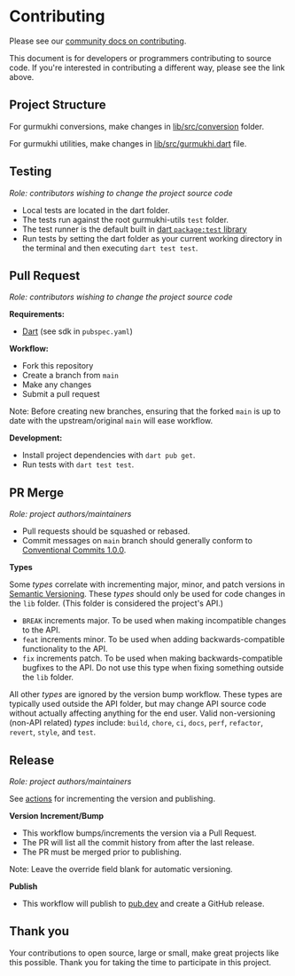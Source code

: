 # Contributing

Please see our [community docs on contributing](https://shabados.com/docs/community/contributing).

This document is for developers or programmers contributing to source code. If you're interested in contributing a different way, please see the link above.

## Project Structure

For gurmukhi conversions, make changes in [lib/src/conversion](lib/src/conversion) folder.

For gurmukhi utilities, make changes in [lib/src/gurmukhi.dart](lib/src/gurmukhi.dart) file.

## Testing

_Role: contributors wishing to change the project source code_

- Local tests are located in the dart folder.
- The tests run against the root gurmukhi-utils `test` folder.
- The test runner is the default built in [dart `package:test` library](https://pub.dev/packages/test)
- Run tests by setting the dart folder as your current working directory in the terminal and then executing `dart test test`.

## Pull Request

_Role: contributors wishing to change the project source code_

**Requirements:**

- [Dart](https://dart.dev/get-dart#install) (see sdk in `pubspec.yaml`)

**Workflow:**

- Fork this repository
- Create a branch from `main`
- Make any changes
- Submit a pull request

Note: Before creating new branches, ensuring that the forked `main` is up to date with the upstream/original `main` will ease workflow.

**Development:**

- Install project dependencies with `dart pub get`.
- Run tests with `dart test test`.

## PR Merge

_Role: project authors/maintainers_

- Pull requests should be squashed or rebased.
- Commit messages on `main` branch should generally conform to [Conventional Commits 1.0.0](https://www.conventionalcommits.org/en/v1.0.0/).

**Types**

Some _types_ correlate with incrementing major, minor, and patch versions in [Semantic Versioning](https://semver.org/). These _types_ should only be used for code changes in the `lib` folder. (This folder is considered the project's API.)

- `BREAK` increments major. To be used when making incompatible changes to the API.
- `feat` increments minor. To be used when adding backwards-compatible functionality to the API.
- `fix` increments patch. To be used when making backwards-compatible bugfixes to the API. Do not use this type when fixing something outside the `lib` folder.

All other _types_ are ignored by the version bump workflow. These types are typically used outside the API folder, but may change API source code without actually affecting anything for the end user. Valid non-versioning (non-API related) _types_ include: `build`, `chore`, `ci`, `docs`, `perf`, `refactor`, `revert`, `style`, and `test`.

## Release

_Role: project authors/maintainers_

See [actions](https://github.com/shabados/gurmukhiutils/actions) for incrementing the version and publishing.

**Version Increment/Bump**

- This workflow bumps/increments the version via a Pull Request.
- The PR will list all the commit history from after the last release.
- The PR must be merged prior to publishing.

Note: Leave the override field blank for automatic versioning.

**Publish**

- This workflow will publish to [pub.dev](https://pub.dev/) and create a GitHub release.

## Thank you

Your contributions to open source, large or small, make great projects like this possible. Thank you for taking the time to participate in this project.
